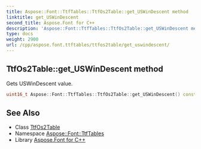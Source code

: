 ```yaml
---
title: Aspose::Font::TtfTables::TtfOs2Table::get_USWinDescent method
linktitle: get_USWinDescent
second_title: Aspose.Font for C++
description: 'Aspose::Font::TtfTables::TtfOs2Table::get_USWinDescent method. Gets USWinDescent value in C++.'
type: docs
weight: 2900
url: /cpp/aspose.font.ttftables/ttfos2table/get_uswindescent/
---
```

## TtfOs2Table::get_USWinDescent method


Gets USWinDescent value.

```cpp
uint16_t Aspose::Font::TtfTables::TtfOs2Table::get_USWinDescent() const
```

## See Also

* Class [TtfOs2Table](../)
* Namespace [Aspose::Font::TtfTables](../../)
* Library [Aspose.Font for C++](../../../)
